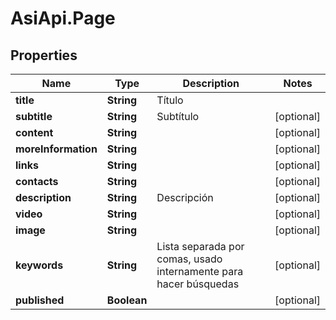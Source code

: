 # AsiApi.Page

## Properties

Name | Type | Description | Notes
------------ | ------------- | ------------- | -------------
**title** | **String** | Título | 
**subtitle** | **String** | Subtítulo | [optional] 
**content** | **String** |  | [optional] 
**moreInformation** | **String** |  | [optional] 
**links** | **String** |  | [optional] 
**contacts** | **String** |  | [optional] 
**description** | **String** | Descripción | [optional] 
**video** | **String** |  | [optional] 
**image** | **String** |  | [optional] 
**keywords** | **String** | Lista separada por comas, usado internamente para hacer búsquedas | [optional] 
**published** | **Boolean** |  | [optional] 


